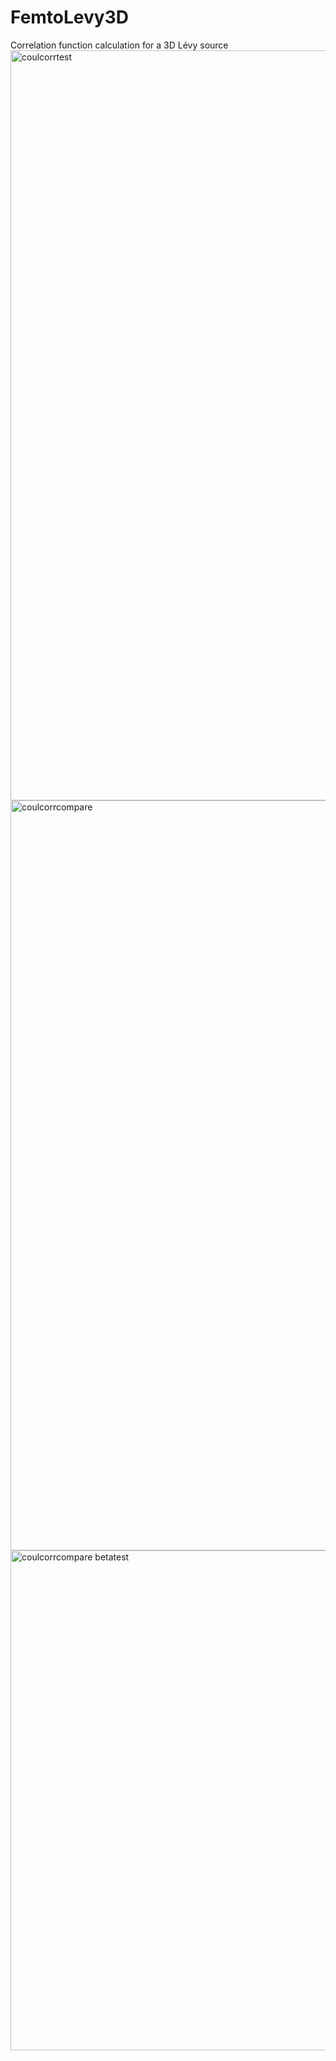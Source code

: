 # FemtoLevy3D
Correlation function calculation for a 3D Lévy source
<img width="1200" alt="coulcorrtest" src="https://github.com/user-attachments/assets/b1ad9c6c-1c84-4adc-8dc0-bcabbaf783ba" />
<img width="1200" alt="coulcorrcompare" src="https://github.com/user-attachments/assets/152acf79-b01a-45ac-9ba4-e40082c92e24" />
<img width="800" alt="coulcorrcompare betatest" src="https://github.com/user-attachments/assets/1611abd3-e52a-45cd-a19f-04c858229eed" />

